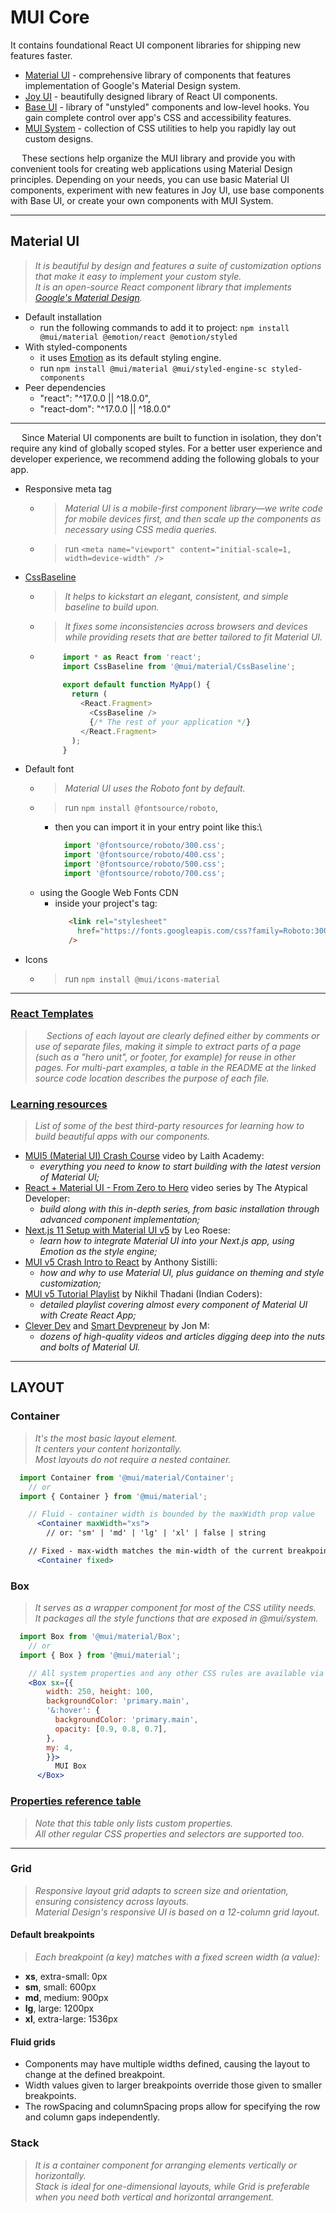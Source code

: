 # MUI Core
It contains foundational React UI component libraries for shipping new features faster.
  * [Material UI](https://mui.com/material-ui/getting-started) - comprehensive library of components that features implementation of Google's Material Design system.
  * [Joy UI](https://github.com/SKindij/React-UI-Styling-Playbook/tree/main/Material-UI/Joy-UI) - beautifully designed library of React UI components.
  * [Base UI](https://github.com/SKindij/React-UI-Styling-Playbook/tree/main/Material-UI/Base-UI) - library of "unstyled" components and low-level hooks. You gain complete control over app's CSS and accessibility features.
  * [MUI System](https://github.com/SKindij/React-UI-Styling-Playbook/tree/main/Material-UI/MUI-System) - collection of CSS utilities to help you rapidly lay out custom designs.

&emsp; These sections help organize the MUI library and provide you with convenient tools for creating web applications using Material Design principles. Depending on your needs, you can use basic Material UI components, experiment with new features in Joy UI, use base components with Base UI, or create your own components with MUI System.

- - -

## Material UI
> _It is beautiful by design and features a suite of customization options that make it easy to implement your custom style._\
> _It is an open-source React component library that implements [Google's Material Design](https://m2.material.io/)._

* Default installation
  + run the following commands to add it to project: ``npm install @mui/material @emotion/react @emotion/styled``
* With styled-components
  + it uses [Emotion](https://emotion.sh/docs/introduction) as its default styling engine.
  + run ``npm install @mui/material @mui/styled-engine-sc styled-components``
* Peer dependencies
  + "react": "^17.0.0 || ^18.0.0",
  + "react-dom": "^17.0.0 || ^18.0.0"
  
- - -

&emsp; Since Material UI components are built to function in isolation, they don't require any kind of globally scoped styles. For a better user experience and developer experience, we recommend adding the following globals to your app.
  * Responsive meta tag
    - > _Material UI is a mobile-first component library—we write code for mobile devices first, and then scale up the components as necessary using CSS media queries._
    - > run ``<meta name="viewport" content="initial-scale=1, width=device-width" />``
  * [CssBaseline](https://mui.com/material-ui/react-css-baseline/)
    - > _It helps to kickstart an elegant, consistent, and simple baseline to build upon._
    - > _It fixes some inconsistencies across browsers and devices while providing resets that are better tailored to fit Material UI._
    -  ```javascript
            import * as React from 'react';
            import CssBaseline from '@mui/material/CssBaseline';
            
            export default function MyApp() {
              return (
                <React.Fragment>
                  <CssBaseline />
                  {/* The rest of your application */}
                </React.Fragment>
              );
            } 
       ```
  * Default font
    - > _Material UI uses the Roboto font by default._
    - > run ``npm install @fontsource/roboto``,
      + then you can import it in your entry point like this:\
          ```javascript
            import '@fontsource/roboto/300.css';
            import '@fontsource/roboto/400.css';
            import '@fontsource/roboto/500.css';
            import '@fontsource/roboto/700.css';
          ```
    - using the Google Web Fonts CDN
      + inside your project's <head /> tag:
         ```html
            <link rel="stylesheet"
              href="https://fonts.googleapis.com/css?family=Roboto:300,400,500,700&display=swap"
            />
          ```
  * Icons
    - > run ```npm install @mui/icons-material```

- - -

### [React Templates](https://mui.com/material-ui/getting-started/templates/)
> _&emsp; Sections of each layout are clearly defined either by comments or use of separate files, making it simple to extract parts of a page (such as a "hero unit", or footer, for example) for reuse in other pages. For multi-part examples, a table in the README at the linked source code location describes the purpose of each file._

### [Learning resources](https://mui.com/material-ui/getting-started/learn/)
> _List of some of the best third-party resources for learning how to build beautiful apps with our components._

* [MUI5 (Material UI) Crash Course](https://www.youtube.com/playlist?list=PLQg6GaokU5CyVrmVsYa9R3g1z2Tsmfpm-) video by Laith Academy:
  - _everything you need to know to start building with the latest version of Material UI;_
* [React + Material UI - From Zero to Hero](https://www.youtube.com/playlist?list=PLDxCaNaYIuUlG5ZqoQzFE27CUOoQvOqnQ) video series by The Atypical Developer:
  - _build along with this in-depth series, from basic installation through advanced component implementation;_
* [Next.js 11 Setup with Material UI v5](https://www.youtube.com/watch?v=IFaFFmPYyMI) by Leo Roese:
  - _learn how to integrate Material UI into your Next.js app, using Emotion as the style engine;_
* [MUI v5 Crash Intro to React](https://www.youtube.com/watch?v=_W3uuxDnySQ) by Anthony Sistilli:
  - _how and why to use Material UI, plus guidance on theming and style customization;_
* [MUI v5 Tutorial Playlist](https://www.youtube.com/playlist?list=PLlR2O33QQkfXnZMMZC0y22gLayBbB1UQd) by Nikhil Thadani (Indian Coders):
  - _detailed playlist covering almost every component of Material UI with Create React App;_
* [Clever Dev](https://www.youtube.com/channel/UCb6AZy0_D1y661PMZck3jOw) and [Smart Devpreneur](https://smartdevpreneur.com/category/javascript/material-ui/) by Jon M:
  - _dozens of high-quality videos and articles digging deep into the nuts and bolts of Material UI._

- - -

## LAYOUT

### Container
>  _It's the most basic layout element._\
>  _It centers your content horizontally._\
>  _Most layouts do not require a nested container._

```jsx
  import Container from '@mui/material/Container';
    // or
  import { Container } from '@mui/material';

    // Fluid - container width is bounded by the maxWidth prop value
      <Container maxWidth="xs">
        // or: 'sm' | 'md' | 'lg' | 'xl' | false | string

    // Fixed - max-width matches the min-width of the current breakpoint
      <Container fixed>
```

### Box
>  _It serves as a wrapper component for most of the CSS utility needs._\
>  _It packages all the style functions that are exposed in @mui/system._

```jsx
  import Box from '@mui/material/Box';
    // or
  import { Box } from '@mui/material';

    // All system properties and any other CSS rules are available via the sx prop
    <Box sx={{ 
        width: 250, height: 100,
        backgroundColor: 'primary.main',
        '&:hover': {
          backgroundColor: 'primary.main',
          opacity: [0.9, 0.8, 0.7],
        },
        my: 4, 
        }}>       
          MUI Box           
      </Box>
```

### [Properties reference table](https://mui.com/system/properties/)
> _Note that this table only lists custom properties._\
> _All other regular CSS properties and selectors are supported too._

- - -

### Grid
> _Responsive layout grid adapts to screen size and orientation, ensuring consistency across layouts._\
> _Material Design's responsive UI is based on a 12-column grid layout._

#### Default breakpoints
> _Each breakpoint (a key) matches with a fixed screen width (a value):_
- **xs**, extra-small: 0px
- **sm**, small: 600px
-  **md**, medium: 900px
- **lg**, large: 1200px
- **xl**, extra-large: 1536px

#### Fluid grids
+ Components may have multiple widths defined, causing the layout to change at the defined breakpoint. 
+ Width values given to larger breakpoints override those given to smaller breakpoints.
+ The rowSpacing and columnSpacing props allow for specifying the row and column gaps independently.


### Stack
> _It is a container component for arranging elements vertically or horizontally._\
> _Stack is ideal for one-dimensional layouts, while Grid is preferable when you need both vertical and horizontal arrangement._





















